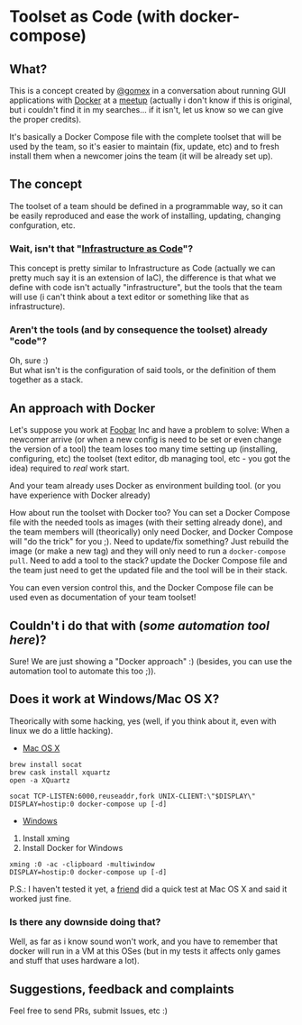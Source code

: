 # Toolset as Code (with docker-compose)


## What?
This is a concept created by [@gomex](https://github.com/gomex) in a conversation about running GUI applications with [Docker](https://www.docker.com) at a [meetup](https://www.docker.com/community/meetup-groups) (actually i don't know if this is original, but i couldn't find it in my searches... if it isn't, let us know so we can give the proper credits).

It's basically a Docker Compose file with the complete toolset that will be used by the team, so it's easier to maintain (fix, update, etc) and to fresh install them when a newcomer joins the team (it will be already set up).

## The concept
The toolset of a team should be defined in a programmable way, so it can be easily reproduced and ease the work of installing, updating, changing confguration, etc.

### Wait, isn't that "[Infrastructure as Code](infrastructure-as-code.com)"?
This concept is pretty similar to Infrastructure as Code (actually we can pretty much say it is an extension of IaC), the difference is that what we define with code isn't actually "infrastructure", but the tools that the team will use (i can't think about a text editor or something like that as infrastructure).

### Aren't the tools (and by consequence the toolset) already "code"?
Oh, sure :)  
But what isn't is the configuration of said tools, or the definition of them together as a stack.

## An approach with Docker
Let's suppose you work at [Foobar](https://en.wikipedia.org/wiki/Foobar) Inc and have a problem to solve: When a newcomer arrive (or when a new config is need to be set or even change the version of a tool) the team loses too many time setting up (installing, configuring, etc) the toolset (text editor, db managing tool, etc - you got the idea) required to *real* work start.

And your team already uses Docker as environment building tool. (or you have experience with Docker already)

How about run the toolset with Docker too? You can set a Docker Compose file with the needed tools as images (with their setting already done), and the team members will (theorically) only need Docker, and Docker Compose will "do  the trick" for you ;). Need to update/fix something? Just rebuild the image (or make a new tag) and they will only need to run a `docker-compose pull`. Need to add a tool to the stack? update the Docker Compose file and the team just need to get the updated file and the tool will be in their stack.

You can even version control this, and the Docker Compose file can be used even as documentation of your team toolset!

## Couldn't i do that with (*some automation tool here*)?
Sure! We are just showing a "Docker approach" :) (besides, you can use the automation tool to automate this too ;)).

## Does it work at Windows/Mac OS X?
Theorically with some hacking, yes (well, if you think about it, even with linux we do a little hacking).
* [Mac OS X](https://github.com/docker/docker/issues/8710#issuecomment-71113263)  

```
brew install socat
brew cask install xquartz
open -a XQuartz

socat TCP-LISTEN:6000,reuseaddr,fork UNIX-CLIENT:\"$DISPLAY\"
DISPLAY=hostip:0 docker-compose up [-d]
```  
* [Windows](https://github.com/docker/docker/issues/8710#issuecomment-135109677)  

1) Install xming  
2) Install Docker for Windows

```
xming :0 -ac -clipboard -multiwindow
DISPLAY=hostip:0 docker-compose up [-d]
```

P.S.: I haven't tested it yet, a [friend](https://github.com/wsilva) did a quick test at Mac OS X and said it worked just fine.

### Is there any downside doing that?
Well, as far as i know sound won't work, and you have to remember that docker will run in a VM at this OSes (but in my tests it affects only games and stuff that uses hardware a lot).

## Suggestions, feedback and complaints
Feel free to send PRs, submit Issues, etc :)

